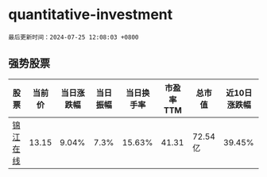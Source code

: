 # quantitative-investment

`最后更新时间：2024-07-25 12:08:03 +0800`

## 强势股票

|股票|当前价|当日涨跌幅|当日振幅|当日换手率|市盈率TTM|总市值|近10日涨跌幅|
|----|----|----|----|----|----|----|----|
|[锦江在线](https://xueqiu.com/S/SH600650)|13.15|9.04%|7.3%|15.63%|41.31|72.54亿|39.45%|
